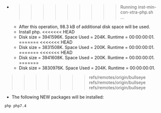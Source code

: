 * >>>>>>>>> Running inst-min-con-xtra-php.sh ...
  * After this operation, 98.3 kB of additional disk space will be used.
  * Install php.
<<<<<<< HEAD
  * Disk size = 3941596K. Space Used = 204K. Runtime = 00:00:00:01.
=======
<<<<<<< HEAD
  * Disk size = 3831508K. Space Used = 200K. Runtime = 00:00:00:01.
=======
<<<<<<< HEAD
  * Disk size = 3941608K. Space Used = 200K. Runtime = 00:00:00:01.
=======
  * Disk size = 3830976K. Space Used = 204K. Runtime = 00:00:00:01.
>>>>>>> refs/remotes/origin/bullseye
>>>>>>> refs/remotes/origin/bullseye
>>>>>>> refs/remotes/origin/bullseye
  * The following NEW packages will be installed:
  ```bash
php php7.4
  ```
